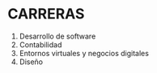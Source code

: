 # CARRERAS
1. Desarrollo de software
2. Contabilidad
3. Entornos virtuales y negocios digitales
4. Diseño